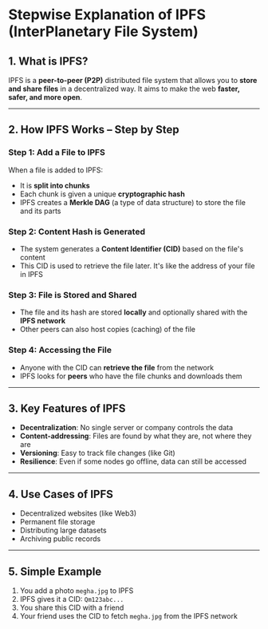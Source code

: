 # Stepwise Explanation of IPFS (InterPlanetary File System)

## 1. What is IPFS?
IPFS is a **peer-to-peer (P2P)** distributed file system that allows you to **store and share files** in a decentralized way. It aims to make the web **faster, safer, and more open**.

---

## 2. How IPFS Works – Step by Step

### Step 1: Add a File to IPFS
When a file is added to IPFS:
- It is **split into chunks**
- Each chunk is given a unique **cryptographic hash**
- IPFS creates a **Merkle DAG** (a type of data structure) to store the file and its parts

### Step 2: Content Hash is Generated
- The system generates a **Content Identifier (CID)** based on the file's content
- This CID is used to retrieve the file later. It's like the address of your file in IPFS

### Step 3: File is Stored and Shared
- The file and its hash are stored **locally** and optionally shared with the **IPFS network**
- Other peers can also host copies (caching) of the file

### Step 4: Accessing the File
- Anyone with the CID can **retrieve the file** from the network
- IPFS looks for **peers** who have the file chunks and downloads them

---

## 3. Key Features of IPFS

- **Decentralization**: No single server or company controls the data
- **Content-addressing**: Files are found by what they are, not where they are
- **Versioning**: Easy to track file changes (like Git)
- **Resilience**: Even if some nodes go offline, data can still be accessed

---

## 4. Use Cases of IPFS

- Decentralized websites (like Web3)
- Permanent file storage
- Distributing large datasets
- Archiving public records

---

## 5. Simple Example

1. You add a photo `megha.jpg` to IPFS
2. IPFS gives it a CID: `Qm123abc...`
3. You share this CID with a friend
4. Your friend uses the CID to fetch `megha.jpg` from the IPFS network
